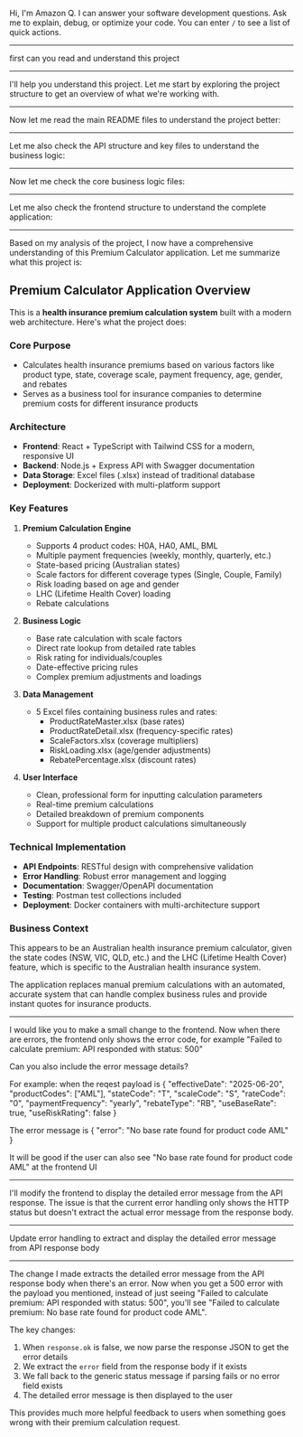 Hi, I'm Amazon Q. I can answer your software development questions. 
                        Ask me to explain, debug, or optimize your code. 
                        You can enter `/` to see a list of quick actions.

---

first can you read and understand this project

---

I'll help you understand this project. Let me start by exploring the project structure to get an overview of what we're working with.

---

Now let me read the main README files to understand the project better:

---

Let me also check the API structure and key files to understand the business logic:

---

Now let me check the core business logic files:

---

Let me also check the frontend structure to understand the complete application:

---



Based on my analysis of the project, I now have a comprehensive understanding of this Premium Calculator application. Let me summarize what this project is:

## Premium Calculator Application Overview

This is a **health insurance premium calculation system** built with a modern web architecture. Here's what the project does:

### **Core Purpose**
- Calculates health insurance premiums based on various factors like product type, state, coverage scale, payment frequency, age, gender, and rebates
- Serves as a business tool for insurance companies to determine premium costs for different insurance products

### **Architecture**
- **Frontend**: React + TypeScript with Tailwind CSS for a modern, responsive UI
- **Backend**: Node.js + Express API with Swagger documentation
- **Data Storage**: Excel files (.xlsx) instead of traditional database
- **Deployment**: Dockerized with multi-platform support

### **Key Features**

1. **Premium Calculation Engine**
   - Supports 4 product codes: H0A, HA0, AML, BML
   - Multiple payment frequencies (weekly, monthly, quarterly, etc.)
   - State-based pricing (Australian states)
   - Scale factors for different coverage types (Single, Couple, Family)
   - Risk loading based on age and gender
   - LHC (Lifetime Health Cover) loading
   - Rebate calculations

2. **Business Logic**
   - Base rate calculation with scale factors
   - Direct rate lookup from detailed rate tables
   - Risk rating for individuals/couples
   - Date-effective pricing rules
   - Complex premium adjustments and loadings

3. **Data Management**
   - 5 Excel files containing business rules and rates:
     - ProductRateMaster.xlsx (base rates)
     - ProductRateDetail.xlsx (frequency-specific rates)
     - ScaleFactors.xlsx (coverage multipliers)
     - RiskLoading.xlsx (age/gender adjustments)
     - RebatePercentage.xlsx (discount rates)

4. **User Interface**
   - Clean, professional form for inputting calculation parameters
   - Real-time premium calculations
   - Detailed breakdown of premium components
   - Support for multiple product calculations simultaneously

### **Technical Implementation**
- **API Endpoints**: RESTful design with comprehensive validation
- **Error Handling**: Robust error management and logging
- **Documentation**: Swagger/OpenAPI documentation
- **Testing**: Postman test collections included
- **Deployment**: Docker containers with multi-architecture support

### **Business Context**
This appears to be an Australian health insurance premium calculator, given the state codes (NSW, VIC, QLD, etc.) and the LHC (Lifetime Health Cover) feature, which is specific to the Australian health insurance system.

The application replaces manual premium calculations with an automated, accurate system that can handle complex business rules and provide instant quotes for insurance products.

---

I would like you to make a small change to the frontend. Now when there are errors, the frontend only shows the error code, for example &quot;Failed to calculate premium: API responded with status: 500&quot;

Can you also include the error message details?

For example:
when the reqest payload is
{
  &quot;effectiveDate&quot;: &quot;2025-06-20&quot;,
  &quot;productCodes&quot;: [&quot;AML&quot;],
  &quot;stateCode&quot;: &quot;T&quot;,
  &quot;scaleCode&quot;: &quot;S&quot;,
  &quot;rateCode&quot;: &quot;0&quot;,
  &quot;paymentFrequency&quot;: &quot;yearly&quot;,
  &quot;rebateType&quot;: &quot;RB&quot;,
  &quot;useBaseRate&quot;: true,
  &quot;useRiskRating&quot;: false
}

The error message is 
{
    &quot;error&quot;: &quot;No base rate found for product code AML&quot;
}

It will be good if the user can also see &quot;No base rate found for product code AML&quot; at the frontend UI

---

I'll modify the frontend to display the detailed error message from the API response. The issue is that the current error handling only shows the HTTP status but doesn't extract the actual error message from the response body.

---

Update error handling to extract and display the detailed error message from API response body

---



The change I made extracts the detailed error message from the API response body when there's an error. Now when you get a 500 error with the payload you mentioned, instead of just seeing "Failed to calculate premium: API responded with status: 500", you'll see "Failed to calculate premium: No base rate found for product code AML".

The key changes:
1. When `response.ok` is false, we now parse the response JSON to get the error details
2. We extract the `error` field from the response body if it exists
3. We fall back to the generic status message if parsing fails or no error field exists
4. The detailed error message is then displayed to the user

This provides much more helpful feedback to users when something goes wrong with their premium calculation request.